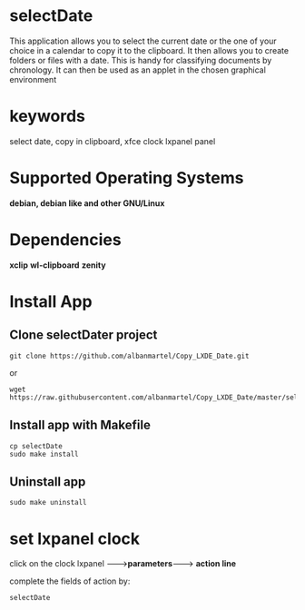 # selectDate

This application allows you to select the current date or the one of your choice in a calendar to copy it to the clipboard. It then allows you to create folders or files with a date. This is handy for classifying documents by chronology.
It can then be used as an applet in the chosen graphical environment

# keywords

select date, copy in clipboard, xfce clock lxpanel panel

# Supported Operating Systems 

__debian, debian like and other GNU/Linux__

# Dependencies

__xclip__ __wl-clipboard__ __zenity__

# Install App

## Clone selectDater project

    git clone https://github.com/albanmartel/Copy_LXDE_Date.git
    
or 

    wget https://raw.githubusercontent.com/albanmartel/Copy_LXDE_Date/master/selectDate.sh

## Install app with Makefile

    cp selectDate
    sudo make install 

## Uninstall app

    sudo make uninstall

# set lxpanel clock

click on the clock lxpanel --->__parameters__---> __action line__

complete the fields of action by: 

    selectDate
